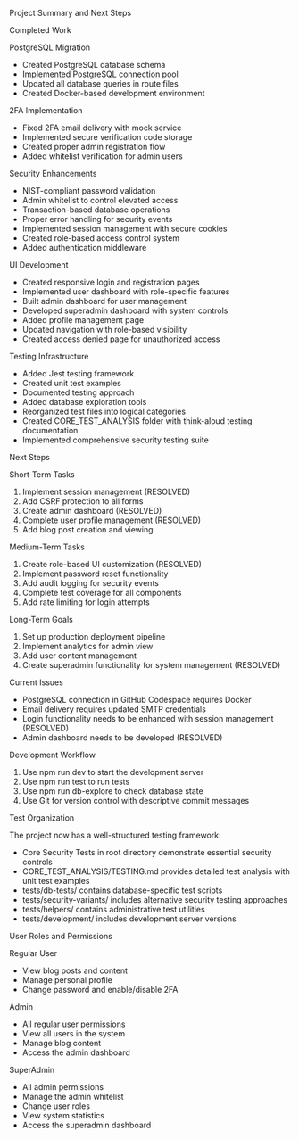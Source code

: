 Project Summary and Next Steps

  Completed Work

  PostgreSQL Migration

  - Created PostgreSQL database schema
  - Implemented PostgreSQL connection pool
  - Updated all database queries in route files
  - Created Docker-based development environment

  2FA Implementation

  - Fixed 2FA email delivery with mock service
  - Implemented secure verification code storage
  - Created proper admin registration flow
  - Added whitelist verification for admin users

  Security Enhancements

  - NIST-compliant password validation
  - Admin whitelist to control elevated access
  - Transaction-based database operations
  - Proper error handling for security events
  - Implemented session management with secure cookies
  - Created role-based access control system
  - Added authentication middleware

  UI Development

  - Created responsive login and registration pages
  - Implemented user dashboard with role-specific features
  - Built admin dashboard for user management
  - Developed superadmin dashboard with system controls
  - Added profile management page
  - Updated navigation with role-based visibility
  - Created access denied page for unauthorized access

  Testing Infrastructure

  - Added Jest testing framework
  - Created unit test examples
  - Documented testing approach
  - Added database exploration tools
  - Reorganized test files into logical categories
  - Created CORE_TEST_ANALYSIS folder with think-aloud testing documentation
  - Implemented comprehensive security testing suite

  Next Steps

  Short-Term Tasks

  1. Implement session management (RESOLVED)
  2. Add CSRF protection to all forms
  3. Create admin dashboard (RESOLVED)
  4. Complete user profile management (RESOLVED)
  5. Add blog post creation and viewing

  Medium-Term Tasks

  1. Create role-based UI customization (RESOLVED)
  2. Implement password reset functionality
  3. Add audit logging for security events
  4. Complete test coverage for all components
  5. Add rate limiting for login attempts

  Long-Term Goals

  1. Set up production deployment pipeline
  2. Implement analytics for admin view
  3. Add user content management
  4. Create superadmin functionality for system management (RESOLVED)

  Current Issues

  - PostgreSQL connection in GitHub Codespace requires Docker
  - Email delivery requires updated SMTP credentials
  - Login functionality needs to be enhanced with session management (RESOLVED)
  - Admin dashboard needs to be developed (RESOLVED)

  Development Workflow

  1. Use npm run dev to start the development server
  2. Use npm run test to run tests
  3. Use npm run db-explore to check database state
  4. Use Git for version control with descriptive commit messages

  Test Organization

  The project now has a well-structured testing framework:

  - Core Security Tests in root directory demonstrate essential security controls
  - CORE_TEST_ANALYSIS/TESTING.md provides detailed test analysis with unit test examples
  - tests/db-tests/ contains database-specific test scripts
  - tests/security-variants/ includes alternative security testing approaches
  - tests/helpers/ contains administrative test utilities
  - tests/development/ includes development server versions

  User Roles and Permissions

  Regular User

  - View blog posts and content
  - Manage personal profile
  - Change password and enable/disable 2FA

  Admin

  - All regular user permissions
  - View all users in the system
  - Manage blog content
  - Access the admin dashboard

  SuperAdmin

  - All admin permissions
  - Manage the admin whitelist
  - Change user roles
  - View system statistics
  - Access the superadmin dashboard